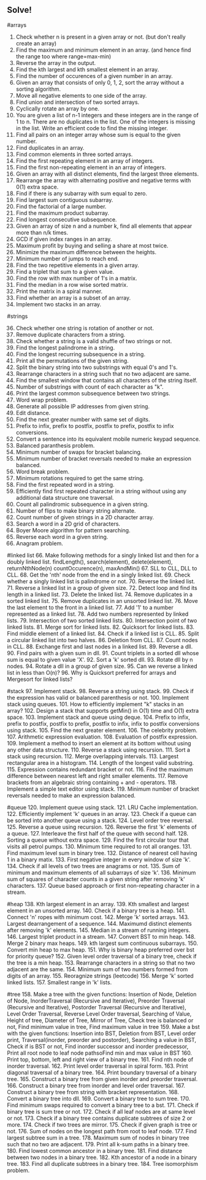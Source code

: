 ## Solve!

#arrays
1. Check whether n is present in a given array or not.
   (but don't really create an array)
2. Find the maximum and minimum element in an array.
   (and hence find the range too where range=max-min)
3. Reverse the array in the output.
4. Find the kth largest and kth smallest element in an array.
5. Find the number of occurences of a given number in an array.
6. Given an array that consists of only 0, 1, 2, sort the array without a sorting algorithm.
7. Move all negative elements to one side of the array.
8. Find union and intersection of two sorted arrays.
9. Cyclically rotate an array by one.
10. You are given a list of n-1 integers and these integers are in the range of 1 to n. There are no duplicates in the list. One of the integers is missing in the list. Write an efficient code to find the missing integer.
11. Find all pairs on an integer array whose sum is equal to the given number.
12. Find duplicates in an array.
13. Find common elements in three sorted arrays.
14. Find the first repeating element in an array of integers.
15. Find the first non-repeating element in an array of integers.
16. Given an array with all distinct elements, find the largest three elements.
17. Rearrange the array with alternating positive and negative terms with 0(1) extra space.
18. Find if there is any subarray with sum equal to zero.
19. Find largest sum contiguous subarray.
20. Find the factorial of a large number.
21. Find the maximum product subarray.
22. Find longest consecutive subsequence.
23. Given an array of size n and a number k, find all elements that appear more than n/k times.
24. GCD if given index ranges in an array.
25. Maximum profit by buying and selling a share at most twice.
26. Minimize the maximum difference between the heights.
27. Minimum number of jumps to reach end.
28. Find the two repetitive elements in a given array.
29. Find a triplet that sum to a given value.
31. Find the row with max number of 1's in a matrix.
32. Find the median in a row wise sorted matrix.
33. Print the matrix in a spiral manner.
34. Find whether an array is a subset of an array.
35. Implement two stacks in an array.

#strings

36. Check whether one string is rotation of another or not.
37. Remove duplicate characters from a string.
38. Check whether a string is a valid shuffle of two strings or not.
39. Find the longest palindrome in a string.
40. Find the longest recurring subsequence in a string.
41. Print all the permutations of the given string.
42. Split the binary string into two substrings with equal 0's and 1's.
43. Rearrange characters in a string such that no two adjacent are same.
44. Find the smallest window that contains all characters of the string itself.
45. Number of substrings with count of each character as "k".
46. Print the largest common subsequence between two strings.
47. Word wrap problem.
48. Generate all possible IP addresses from given string.
49. Edit distance.
50. Find the next greater number with same set of digits.
51. Prefix to infix, prefix to postfix, postfix to prefix, postfix to infix conversions.
52. Convert a sentence into its equivalent mobile numeric keypad sequence.
53. Balanced paranthesis problem.
54. Minimum number of swaps for bracket balancing.
55. Minimum number of bracket reversals needed to make an expression balanced.
56. Word break problem.
57. Minimum rotations required to get the same string.
58. Find the first repeated word in a string.
59. Efficiently find first repeated character in a string without using any additional data structure
one traversal.
60. Count all palindromic subsequence in a given string.
61. Number of flips to make binary string alternate.
62. Count number of given strings in a 2D character array.
63. Search a word in a 2D grid of characters.
64. Boyer Moore algorithm for pattern searching.
65. Reverse each word in a given string.
65. Anagram problem.

#linked list
66. Make following methods for a singly linked list and then for a doubly linked list.
    findLength(), search(element), delete(element), returnNthNode(n)
    countOccurence(n), maxAndMin()
67. SLL to CLL, DLL to CLL.
68. Get the 'nth' node from the end in a singly linked list.
69. Check whether a singly linked list is palindrome or not.
70. Reverse the linked list.
71. Reverse a linked list in a group of given size.
72. Detect loop and find its length in a linked list.
73. Delete the linked list.
74. Remove duplicates in a sorted linked list.
75. Remove duplicates in an unsorted linked list.
76. Move the last element to the front in a linked list.
77. Add '1' to a number represented as a linked list.
78. Add two numbers represented by linked lists.
79. Intersection of two sorted linked lists.
80. Intersection point of two linked lists.
81. Merge sort for linked lists.
82. Quicksort for linked lists.
83. Find middle element of a linked list.
84. Check if a linked list is CLL.
85. Split a circular linked list into two halves.
86. Deletion from CLL.
87. Count nodes in CLL.
88. Exchange first and last nodes in a linked list.
89. Reverse a dll.
90. Find pairs with a given sum in dll.
91. Count triplets in a sorted dll whose sum is equal to given value 'X'.
92. Sort a 'k' sorted dll.
93. Rotate dll by n nodes.
94. Rotate a dll in a group of given size.
95. Can we reverse a linked list in less than O(n)?
96. Why is Quicksort preferred for arrays and Mergesort for linked lists?

#stack
97. Implement stack.
98. Reverse a string using stack.
99. Check if the expression has valid or balanced parenthesis or not.
100. Implement stack using queues.
101. How to efficiently implement "k" stacks in an array?
102. Design a stack that supports getMin() in O(1) time and O(1) extra space.
103. Implement stack and queue using deque.
104. Prefix to infix, prefix to postfix, postfix to prefix, postfix to infix, infix to postfix
conversions using stack.
105. Find the next greater element.
106. The celebrity problem.
107. Arithmetic expression evaluation.
108. Evaluation of postfix expression.
109. Implement a method to insert an element at its bottom without using any other data structure.
110. Reverse a stack using recursion.
111. Sort a stack using recursion.
112. Merge overlapping intervals.
113. Largest rectangular area in a histogram.
114. Length of the longest valid substring.
115. Expression contains redundant bracket or not.
116. Find the maximum difference between nearest left and right smaller elements.
117. Remove brackets from an algebraic string containing + and - operators.
118. Implement a simple text editor using stack.
119. Minimum number of bracket reversals needed to make an expression balanced.

#queue
120. Implement queue using stack.
121. LRU Cache implementation.
122. Efficiently implement 'k' queues in an array.
123. Check if a queue can be sorted into another queue using a stack.
124. Level order tree reversal.
125. Reverse a queue using recursion.
126. Reverse the first 'k' elements of a queue.
127. Interleave the first half of the queue with second half.
128. Sorting a queue without extra space.
129. Find the first circular tour that visits all petrol pumps.
130. Minimum time required to rot all oranges.
131. Find maximum level sum in binary tree.
132. Distance of nearest cell having 1 in a binary matix.
133. First negative integer in every window of size 'k'.
134. Check if all levels of two trees are anagrams or not.
135. Sum of minimum and maximum elements of all subarrays of size 'k'.
136. Minimum sum of squares of character counts in a given string after removing 'k' characters.
137. Queue based approach or first non-repeating character in a stream.

#heap
138. Kth largest element in an array.
139. Kth smallest and largest element in an unsorted array.
140. Check if a binary tree is a heap.
141. Connect 'n' ropes with minimum cost.
142. Merge 'k' sorted arrays.
143. Largest dearrangement of a sequence.
144. Maximumd distinct elements after removing 'k' elements.
145. Median in a stream of running integers.
146. Largest triplet product in a stream.
147. Convert BST to min heap.
148. Merge 2 binary max heaps.
149. kth largest sum continuous subarrays.
150. Convert min heap to max heap.
151. Why is binary heap preferred over bst for priority queue?
152. Given level order traversal of a binary tree, check if the tree is a min heap.
153. Rearrange characters in a string so that no two adjacent are the same.
154. Minimum sum of two numbers formed from digits of an array.
155. Reoragnize strings (leetcode)
156. Merge 'k' sorted linked lists.
157. Smallest range in 'k' lists.

#tree
158. Make a tree with the given functions: Insertion of Node, Deletion of Node, InorderTraversal (Recursive and Iterative), Preorder Traversal (Recursive and Iterative), Postorder Traversal (Recursive and Iterative), Level Order Traversal, Reverse Level Order traversal, Searching of Value, Height of tree, Diameter of Tree, Mirror of Tree, Check tree is balanced or not, Find minimum value in tree, Find maximum value in tree
159. Make a bst with the given functions: Insertion into BST, Deletion from BST, Level order print, Traversal(inorder, preorder and postorder), Searching a value in BST, Check if is BST or not, Find inorder successor and inorder predecessor, Print all root node to leaf node pathsoFind min and max value in BST
160. Print top, bottom, left and right view of a binary tree.
161. Find nth node of inorder traversal.
162. Print level order traversal in spiral form.
163. Print diagonal traversal of a binary tree.
164. Print boundary traversal of a binary tree.
165. Construct a binary tree from given inorder and preorder traversal.
166. Construct a binary tree from inorder and level order traversal.
167. Construct a binary tree from string with bracket representation.
168. Convert a binary tree into dll.
169. Convert a binary tree to sum tree.
170. Find minimum swaps required to convert a binary tree to a bst.
171. Check if binary tree is sum tree or not.
172. Check if all leaf nodes are at same level or not.
173. Check if a binary tree contains duplicate subtrees of size 2 or more.
174. Check if two trees are mirror.
175. Check if given graph is tree or not.
176. Sum of nodes on the longest path from root to leaf node.
177. Find largest subtree sum in a tree.
178. Maximum sum of nodes in binary tree such that no two are adjacent.
179. Print all k-sum paths in a binary tree.
180. Find lowest common ancestor in a binary tree.
181. Find distance between two nodes in a binary tree.
182. Kth ancestor of a node in a binary tree.
183. Find all duplicate subtrees in a binary tree.
184. Tree isomorphism problem.
